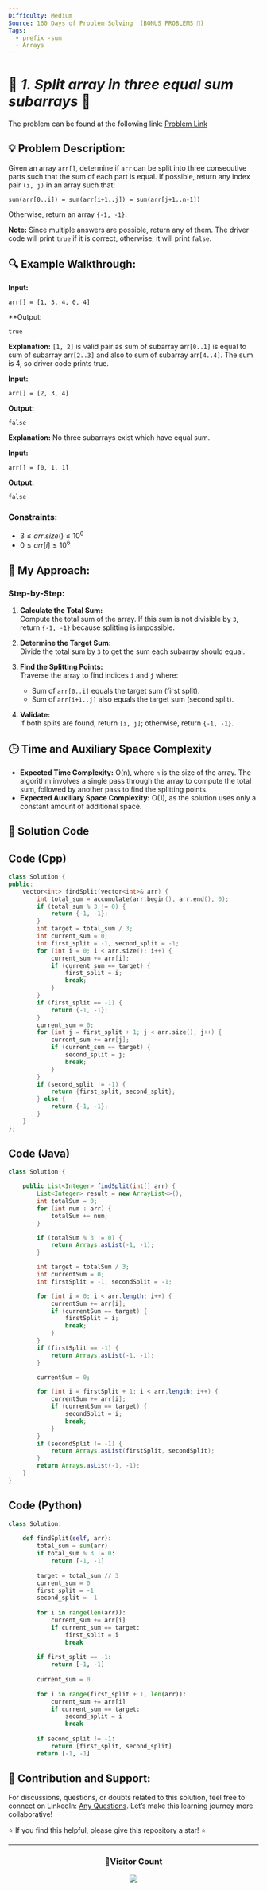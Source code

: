 ```yaml
---
Difficulty: Medium  
Source: 160 Days of Problem Solving  (BONUS PROBLEMS 🎁)
Tags:
  - prefix -sum
  - Arrays  
---
```


# 🚀 _1. Split array in three equal sum subarrays_ 🧠

The problem can be found at the following link: [Problem Link](https://www.geeksforgeeks.org/batch/gfg-160-problems/track/array-bonus-problems/problem/split-array-in-three-equal-sum-subarrays)

## 💡 **Problem Description:**

Given an array `arr[]`, determine if `arr` can be split into three consecutive parts such that the sum of each part is equal. If possible, return any index pair `(i, j)` in an array such that:  
```
sum(arr[0..i]) = sum(arr[i+1..j]) = sum(arr[j+1..n-1])
```  
Otherwise, return an array `{-1, -1}`.  

**Note:** Since multiple answers are possible, return any of them. The driver code will print `true` if it is correct, otherwise, it will print `false`.

## 🔍 **Example Walkthrough:**

**Input:**
```
arr[] = [1, 3, 4, 0, 4]
```
**Output: 
```
true
```
**Explanation:**
`[1, 2]` is valid pair as sum of subarray arr`[0..1]` is equal to sum of subarray arr`[2..3]` and also to sum of subarray arr`[4..4]`. The sum is 4, so driver code prints true.

**Input:**
```
arr[] = [2, 3, 4]
```
**Output:**
```
false
```
**Explanation:**
No three subarrays exist which have equal sum.

**Input:**
```
arr[] = [0, 1, 1]
```
**Output:** 
```
false
```

### Constraints:
- $`3 ≤ arr.size() ≤ 10^6`$
- $`0 ≤ arr[i] ≤ 10^6`$

## 🎯 **My Approach:**

### Step-by-Step:  
1. **Calculate the Total Sum:**  
   Compute the total sum of the array. If this sum is not divisible by `3`, return `{-1, -1}` because splitting is impossible.  

2. **Determine the Target Sum:**  
   Divide the total sum by `3` to get the sum each subarray should equal.  

3. **Find the Splitting Points:**  
   Traverse the array to find indices `i` and `j` where:  
   - Sum of `arr[0..i]` equals the target sum (first split).  
   - Sum of `arr[i+1..j]` also equals the target sum (second split).  

4. **Validate:**  
   If both splits are found, return `[i, j]`; otherwise, return `{-1, -1}`.  


## 🕒 **Time and Auxiliary Space Complexity**

- **Expected Time Complexity:** O(n), where `n` is the size of the array. The algorithm involves a single pass through the array to compute the total sum, followed by another pass to find the splitting points.  
- **Expected Auxiliary Space Complexity:** O(1), as the solution uses only a constant amount of additional space.


## 📝 **Solution Code**

## Code (Cpp)

```cpp
class Solution {
public:
    vector<int> findSplit(vector<int>& arr) {
        int total_sum = accumulate(arr.begin(), arr.end(), 0);
        if (total_sum % 3 != 0) {
            return {-1, -1};
        }
        int target = total_sum / 3;
        int current_sum = 0;
        int first_split = -1, second_split = -1;
        for (int i = 0; i < arr.size(); i++) {
            current_sum += arr[i];
            if (current_sum == target) {
                first_split = i;
                break;
            }
        }
        if (first_split == -1) {
            return {-1, -1}; 
        }
        current_sum = 0;
        for (int j = first_split + 1; j < arr.size(); j++) {
            current_sum += arr[j];
            if (current_sum == target) {
                second_split = j;
                break;
            }
        }
        if (second_split != -1) {
            return {first_split, second_split};
        } else {
            return {-1, -1};
        }
    }
};
```

## Code (Java)

```java
class Solution {

    public List<Integer> findSplit(int[] arr) {
        List<Integer> result = new ArrayList<>();
        int totalSum = 0;
        for (int num : arr) {
            totalSum += num;
        }

        if (totalSum % 3 != 0) {
            return Arrays.asList(-1, -1);
        }

        int target = totalSum / 3;
        int currentSum = 0;
        int firstSplit = -1, secondSplit = -1;

        for (int i = 0; i < arr.length; i++) {
            currentSum += arr[i];
            if (currentSum == target) {
                firstSplit = i;
                break;
            }
        }
        if (firstSplit == -1) {
            return Arrays.asList(-1, -1);
        }

        currentSum = 0;

        for (int i = firstSplit + 1; i < arr.length; i++) {
            currentSum += arr[i];
            if (currentSum == target) {
                secondSplit = i;
                break;
            }
        }
        if (secondSplit != -1) {
            return Arrays.asList(firstSplit, secondSplit);
        }
        return Arrays.asList(-1, -1);
    }
}
```

## Code (Python)

```python
class Solution:
    
    def findSplit(self, arr):
        total_sum = sum(arr)
        if total_sum % 3 != 0:
            return [-1, -1]
        
        target = total_sum // 3
        current_sum = 0
        first_split = -1
        second_split = -1
        
        for i in range(len(arr)):
            current_sum += arr[i]
            if current_sum == target:
                first_split = i
                break
        
        if first_split == -1:
            return [-1, -1]
        
        current_sum = 0
        
        for i in range(first_split + 1, len(arr)):
            current_sum += arr[i]
            if current_sum == target:
                second_split = i
                break
        
        if second_split != -1:
            return [first_split, second_split]
        return [-1, -1]

```

## 🎯 Contribution and Support:

For discussions, questions, or doubts related to this solution, feel free to connect on LinkedIn: [Any Questions](https://www.linkedin.com/in/het-patel-8b110525a/). Let’s make this learning journey more collaborative!

⭐ If you find this helpful, please give this repository a star! ⭐

---

<div align="center">
  <h3><b>📍Visitor Count</b></h3>
</div>

<p align="center">
  <img src="https://profile-counter.glitch.me/Hunterdii/count.svg" />
</p>

